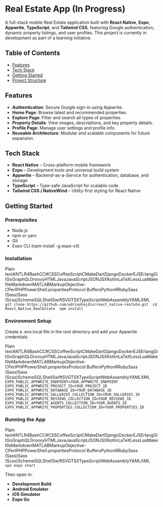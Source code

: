 # Real Estate App (In Progress)

A full-stack mobile Real Estate application built with **React Native**, **Expo**, **Appwrite**, **TypeScript**, and **Tailwind CSS**, featuring Google authentication, dynamic property listings, and user profiles. This project is currently in development as part of a learning initiative.

## Table of Contents

- [Features](#features)
- [Tech Stack](#tech-stack)
- [Getting Started](#getting-started)
- [Project Structure](#project-structure)

## Features

- **Authentication**: Secure Google sign-in using Appwrite.
- **Home Page**: Browse latest and recommended properties.
- **Explore Page**: Filter and search all types of properties.
- **Property Details**: View images, descriptions, and key property details.
- **Profile Page**: Manage user settings and profile info.
- **Reusable Architecture**: Modular and scalable components for future expansion.

## Tech Stack

- **React Native** – Cross-platform mobile framework
- **Expo** – Development tools and universal build system
- **Appwrite** – Backend-as-a-Service for authentication, database, and storage
- **TypeScript** – Type-safe JavaScript for scalable code
- **Tailwind CSS / NativeWind** – Utility-first styling for React Native

## Getting Started

### Prerequisites

- Node.js
- npm or yarn
- Git
- Expo CLI (npm install -g expo-cli)

### Installation

Plain textANTLR4BashCC#CSSCoffeeScriptCMakeDartDjangoDockerEJSErlangGitGoGraphQLGroovyHTMLJavaJavaScriptJSONJSXKotlinLaTeXLessLuaMakefileMarkdownMATLABMarkupObjective-CPerlPHPPowerShell.propertiesProtocol BuffersPythonRRubySass (Sass)Sass (Scss)SchemeSQLShellSwiftSVGTSXTypeScriptWebAssemblyYAMLXML`   git clone https://github.com/adrianhajdin/react_native-restate.git  cd React_Native_RealEstate  npm install   `

### Environment Setup

Create a .env.local file in the root directory and add your Appwrite credentials:

Plain textANTLR4BashCC#CSSCoffeeScriptCMakeDartDjangoDockerEJSErlangGitGoGraphQLGroovyHTMLJavaJavaScriptJSONJSXKotlinLaTeXLessLuaMakefileMarkdownMATLABMarkupObjective-CPerlPHPPowerShell.propertiesProtocol BuffersPythonRRubySass (Sass)Sass (Scss)SchemeSQLShellSwiftSVGTSXTypeScriptWebAssemblyYAMLXML`   EXPO_PUBLIC_APPWRITE_ENDPOINT=YOUR_APPWRITE_ENDPOINT  EXPO_PUBLIC_APPWRITE_PROJECT_ID=YOUR_PROJECT_ID  EXPO_PUBLIC_APPWRITE_DATABASE_ID=YOUR_DATABASE_ID  EXPO_PUBLIC_APPWRITE_GALLERIES_COLLECTION_ID=YOUR_GALLERIES_ID  EXPO_PUBLIC_APPWRITE_REVIEWS_COLLECTION_ID=YOUR_REVIEWS_ID  EXPO_PUBLIC_APPWRITE_AGENTS_COLLECTION_ID=YOUR_AGENTS_ID  EXPO_PUBLIC_APPWRITE_PROPERTIES_COLLECTION_ID=YOUR_PROPERTIES_ID   `

### Running the App

Plain textANTLR4BashCC#CSSCoffeeScriptCMakeDartDjangoDockerEJSErlangGitGoGraphQLGroovyHTMLJavaJavaScriptJSONJSXKotlinLaTeXLessLuaMakefileMarkdownMATLABMarkupObjective-CPerlPHPPowerShell.propertiesProtocol BuffersPythonRRubySass (Sass)Sass (Scss)SchemeSQLShellSwiftSVGTSXTypeScriptWebAssemblyYAMLXML`   npx expo start   `

Then open in:

- **Development Build**
- **Android Emulator**
- **iOS Simulator**
- **Expo Go**
